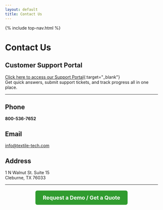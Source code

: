 ```yaml
---
layout: default
title: Contact Us
---
```


{% include top-nav.html %}

# Contact Us

## Customer Support Portal
[Click here to access our Support Portal](https://textiletechnologies.freshdesk.com/support/home){:target="_blank"}  
Get quick answers, submit support tickets, and track progress all in one place.

---

## Phone
**800-536-7652**

## Email
[info@textile-tech.com](mailto:info@textile-tech.com)

## Address
1 N Walnut St. Suite 15  
Cleburne, TX 76033

---

<p style="text-align:center; margin-top:2rem;">
  <a href="/contact" style="padding:0.8rem 1.5rem; background:#309c2f; color:#fff; text-decoration:none; border-radius:6px; font-weight:bold; font-size:1.1rem;">
    Request a Demo / Get a Quote
  </a>
</p>
